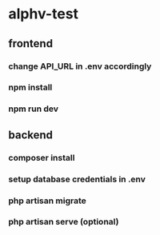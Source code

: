 # alphv-test

## frontend
### change API_URL in .env accordingly
### npm install
### npm run dev

## backend
### composer install
### setup database credentials in .env
### php artisan migrate
### php artisan serve (optional)